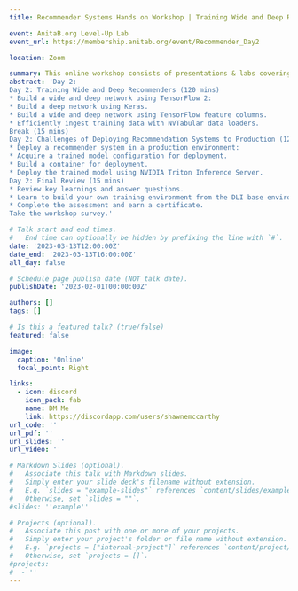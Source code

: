 ```yaml
---
title: Recommender Systems Hands on Workshop | Training Wide and Deep Recommenders | Day 2

event: AnitaB.org Level-Up Lab
event_url: https://membership.anitab.org/event/Recommender_Day2

location: Zoom

summary: This online workshop consists of presentations & labs covering the fundamental techniques & tools for building highly effective recommender systems from matrix based recommender systems to wide & deep network models.  
abstract: 'Day 2: 
Day 2: Training Wide and Deep Recommenders (120 mins)
* Build a wide and deep network using TensorFlow 2:
* Build a deep network using Keras.
* Build a wide and deep network using TensorFlow feature columns.
* Efficiently ingest training data with NVTabular data loaders.
Break (15 mins)
Day 2: Challenges of Deploying Recommendation Systems to Production (120 mins)
* Deploy a recommender system in a production environment:
* Acquire a trained model configuration for deployment.
* Build a container for deployment.
* Deploy the trained model using NVIDIA Triton Inference Server.
Day 2: Final Review (15 mins)
* Review key learnings and answer questions.
* Learn to build your own training environment from the DLI base environment container.
* Complete the assessment and earn a certificate.
Take the workshop survey.'

# Talk start and end times.
#   End time can optionally be hidden by prefixing the line with `#`.
date: '2023-03-13T12:00:00Z'
date_end: '2023-03-13T16:00:00Z'
all_day: false

# Schedule page publish date (NOT talk date).
publishDate: '2023-02-01T00:00:00Z'

authors: []
tags: []

# Is this a featured talk? (true/false)
featured: false

image:
  caption: 'Online'
  focal_point: Right

links:
  - icon: discord
    icon_pack: fab
    name: DM Me
    link: https://discordapp.com/users/shawnemccarthy
url_code: ''
url_pdf: ''
url_slides: ''
url_video: ''

# Markdown Slides (optional).
#   Associate this talk with Markdown slides.
#   Simply enter your slide deck's filename without extension.
#   E.g. `slides = "example-slides"` references `content/slides/example-slides.md`.
#   Otherwise, set `slides = ""`.
#slides: ''example''

# Projects (optional).
#   Associate this post with one or more of your projects.
#   Simply enter your project's folder or file name without extension.
#   E.g. `projects = ["internal-project"]` references `content/project/deep-learning/index.md`.
#   Otherwise, set `projects = []`.
#projects:
#  - ''
---
```


